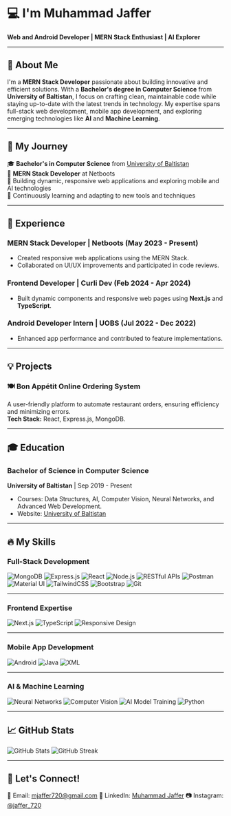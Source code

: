 # 💻 I'm Muhammad Jaffer  
**Web and Android Developer | MERN Stack Enthusiast | AI Explorer**

---

## 🚀 About Me  
I'm a **MERN Stack Developer** passionate about building innovative and efficient solutions. With a **Bachelor's degree in Computer Science** from **University of Baltistan**, I focus on crafting clean, maintainable code while staying up-to-date with the latest trends in technology. My expertise spans full-stack web development, mobile app development, and exploring emerging technologies like **AI** and **Machine Learning**.

---

## 🔭 My Journey  
🎓 **Bachelor's in Computer Science** from [University of Baltistan](https://www.uobs.edu.pk/)  
💼 **MERN Stack Developer** at Netboots  
🔭 Building dynamic, responsive web applications and exploring mobile and AI technologies  
🌱 Continuously learning and adapting to new tools and techniques  

---

## 💼 Experience

### **MERN Stack Developer** | Netboots (May 2023 - Present)  
- Created responsive web applications using the MERN Stack.
- Collaborated on UI/UX improvements and participated in code reviews.

### **Frontend Developer** | Curli Dev (Feb 2024 - Apr 2024)  
- Built dynamic components and responsive web pages using **Next.js** and **TypeScript**.

### **Android Developer Intern** | UOBS (Jul 2022 - Dec 2022)  
- Enhanced app performance and contributed to feature implementations.

---

## 💡 Projects

### 🍽️ **Bon Appétit Online Ordering System**
A user-friendly platform to automate restaurant orders, ensuring efficiency and minimizing errors.  
**Tech Stack:** React, Express.js, MongoDB.

---

## 🎓 Education

### **Bachelor of Science in Computer Science**  
**University of Baltistan** | Sep 2019 - Present  
- Courses: Data Structures, AI, Computer Vision, Neural Networks, and Advanced Web Development.  
- Website: [University of Baltistan](https://www.uobs.edu.pk/)

---
## 🔥 My Skills  

### Full-Stack Development  
![MongoDB](https://img.shields.io/badge/MongoDB-47A248?style=for-the-badge&logo=mongodb&logoColor=white)  ![Express.js](https://img.shields.io/badge/Express.js-000000?style=for-the-badge&logo=express&logoColor=white)  ![React](https://img.shields.io/badge/React-20232A?style=for-the-badge&logo=react&logoColor=61DAFB)  ![Node.js](https://img.shields.io/badge/Node.js-339933?style=for-the-badge&logo=nodedotjs&logoColor=white)  ![RESTful APIs](https://img.shields.io/badge/RESTful_APIs-3EAF7C?style=for-the-badge)  ![Postman](https://img.shields.io/badge/Postman-FF6C37?style=for-the-badge&logo=postman&logoColor=white)  ![Material UI](https://img.shields.io/badge/Material_UI-0081CB?style=for-the-badge&logo=mui&logoColor=white)  ![TailwindCSS](https://img.shields.io/badge/Tailwind_CSS-38B2AC?style=for-the-badge&logo=tailwind-css&logoColor=white)  ![Bootstrap](https://img.shields.io/badge/Bootstrap-7952B3?style=for-the-badge&logo=bootstrap&logoColor=white)  ![Git](https://img.shields.io/badge/Git-F05032?style=for-the-badge&logo=git&logoColor=white)  

---

### Frontend Expertise  
![Next.js](https://img.shields.io/badge/Next.js-000000?style=for-the-badge&logo=next.js&logoColor=white)  ![TypeScript](https://img.shields.io/badge/TypeScript-3178C6?style=for-the-badge&logo=typescript&logoColor=white)  ![Responsive Design](https://img.shields.io/badge/Responsive_Design-007ACC?style=for-the-badge)  

---

### Mobile App Development  
![Android](https://img.shields.io/badge/Android-3DDC84?style=for-the-badge&logo=android&logoColor=white)   ![Java](https://img.shields.io/badge/Java-007396?style=for-the-badge&logo=java&logoColor=white)  ![XML](https://img.shields.io/badge/XML-FF6600?style=for-the-badge&logo=xml&logoColor=white)  

---

### AI & Machine Learning  
![Neural Networks](https://img.shields.io/badge/Neural_Networks-FF6F00?style=for-the-badge)  ![Computer Vision](https://img.shields.io/badge/Computer_Vision-007ACC?style=for-the-badge)  ![AI Model Training](https://img.shields.io/badge/AI_Model_Training-007ACC?style=for-the-badge)  ![Python](https://img.shields.io/badge/Python-3776AB?style=for-the-badge&logo=python&logoColor=white)  

---

## 📈 GitHub Stats  
![GitHub Stats](https://github-readme-stats.vercel.app/api?username=Jaffer720&show_icons=true&theme=default)  ![GitHub Streak](https://github-readme-streak-stats.herokuapp.com/?user=Jaffer720&theme=default)

---

## 🤝 Let's Connect!  
📧 Email: [mjaffer720@gmail.com](mailto:mjaffer720@gmail.com)  🔗 LinkedIn: [Muhammad Jaffer](https://www.linkedin.com/in/muhammad-jaffer-9b2142253)  📷 Instagram: [@jaffer_720](https://www.instagram.com/jaffer_720)  

